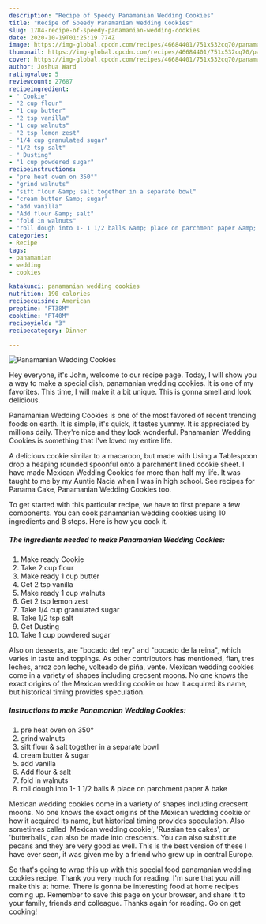 ```yaml
---
description: "Recipe of Speedy Panamanian Wedding Cookies"
title: "Recipe of Speedy Panamanian Wedding Cookies"
slug: 1784-recipe-of-speedy-panamanian-wedding-cookies
date: 2020-10-19T01:25:19.774Z
image: https://img-global.cpcdn.com/recipes/46684401/751x532cq70/panamanian-wedding-cookies-recipe-main-photo.jpg
thumbnail: https://img-global.cpcdn.com/recipes/46684401/751x532cq70/panamanian-wedding-cookies-recipe-main-photo.jpg
cover: https://img-global.cpcdn.com/recipes/46684401/751x532cq70/panamanian-wedding-cookies-recipe-main-photo.jpg
author: Joshua Ward
ratingvalue: 5
reviewcount: 27687
recipeingredient:
- " Cookie"
- "2 cup flour"
- "1 cup butter"
- "2 tsp vanilla"
- "1 cup walnuts"
- "2 tsp lemon zest"
- "1/4 cup granulated sugar"
- "1/2 tsp salt"
- " Dusting"
- "1 cup powdered sugar"
recipeinstructions:
- "pre heat oven on 350°"
- "grind walnuts"
- "sift flour &amp; salt together in a separate bowl"
- "cream butter &amp; sugar"
- "add vanilla"
- "Add flour &amp; salt"
- "fold in walnuts"
- "roll dough into 1- 1 1/2 balls &amp; place on parchment paper &amp; bake"
categories:
- Recipe
tags:
- panamanian
- wedding
- cookies

katakunci: panamanian wedding cookies 
nutrition: 190 calories
recipecuisine: American
preptime: "PT38M"
cooktime: "PT40M"
recipeyield: "3"
recipecategory: Dinner

---
```



![Panamanian Wedding Cookies](https://img-global.cpcdn.com/recipes/46684401/751x532cq70/panamanian-wedding-cookies-recipe-main-photo.jpg)

Hey everyone, it's John, welcome to our recipe page. Today, I will show you a way to make a special dish, panamanian wedding cookies. It is one of my favorites. This time, I will make it a bit unique. This is gonna smell and look delicious.

Panamanian Wedding Cookies is one of the most favored of recent trending foods on earth. It is simple, it's quick, it tastes yummy. It is appreciated by millions daily. They're nice and they look wonderful. Panamanian Wedding Cookies is something that I've loved my entire life.

A delicious cookie similar to a macaroon, but made with Using a Tablespoon drop a heaping rounded spoonful onto a parchment lined cookie sheet. I have made Mexican Wedding Cookies for more than half my life. It was taught to me by my Auntie Nacia when I was in high school. See recipes for Panama Cake, Panamanian Wedding Cookies too.


To get started with this particular recipe, we have to first prepare a few components. You can cook panamanian wedding cookies using 10 ingredients and 8 steps. Here is how you cook it.

<!--inarticleads1-->

##### The ingredients needed to make Panamanian Wedding Cookies:

1. Make ready  Cookie
1. Take 2 cup flour
1. Make ready 1 cup butter
1. Get 2 tsp vanilla
1. Make ready 1 cup walnuts
1. Get 2 tsp lemon zest
1. Take 1/4 cup granulated sugar
1. Take 1/2 tsp salt
1. Get  Dusting
1. Take 1 cup powdered sugar


Also on desserts, are &#34;bocado del rey&#34; and &#34;bocado de la reina&#34;, which varies in taste and toppings. As other contributors has mentioned, flan, tres leches, arroz con leche, volteado de piña, vente. Mexican wedding cookies come in a variety of shapes including crecsent moons. No one knows the exact origins of the Mexican wedding cookie or how it acquired its name, but historical timing provides speculation. 

<!--inarticleads2-->

##### Instructions to make Panamanian Wedding Cookies:

1. pre heat oven on 350°
1. grind walnuts
1. sift flour &amp; salt together in a separate bowl
1. cream butter &amp; sugar
1. add vanilla
1. Add flour &amp; salt
1. fold in walnuts
1. roll dough into 1- 1 1/2 balls &amp; place on parchment paper &amp; bake


Mexican wedding cookies come in a variety of shapes including crecsent moons. No one knows the exact origins of the Mexican wedding cookie or how it acquired its name, but historical timing provides speculation. Also sometimes called &#39;Mexican wedding cookie&#39;, &#39;Russian tea cakes&#39;, or &#39;butterballs&#39;, can also be made into crescents. You can also substitute pecans and they are very good as well. This is the best version of these I have ever seen, it was given me by a friend who grew up in central Europe. 

So that's going to wrap this up with this special food panamanian wedding cookies recipe. Thank you very much for reading. I'm sure that you will make this at home. There is gonna be interesting food at home recipes coming up. Remember to save this page on your browser, and share it to your family, friends and colleague. Thanks again for reading. Go on get cooking!
